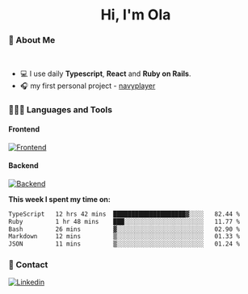 <h1 align="center">Hi, I'm Ola</h1>

### 💅 About Me

<br/>

- 💻 I use daily **Typescript**, **React** and **Ruby on Rails**.
- 🎧 my first personal project - [navyplayer](https://navyplayer.netlify.app/)

### 👩🏻‍💻 Languages and Tools

#### Frontend

[![Frontend](https://skillicons.dev/icons?i=react,nextjs,ts,js,html,css,scss,tailwind)](https://skillicons.dev)

#### Backend
[![Backend](https://skillicons.dev/icons?i=nodejs,express,nestjs,rails,graphql)](https://skillicons.dev)

**This week I spent my time on:**

<!--START_SECTION:waka-->

```txt
TypeScript   12 hrs 42 mins  ████████████████████▓░░░░   82.44 %
Ruby         1 hr 48 mins    ███░░░░░░░░░░░░░░░░░░░░░░   11.77 %
Bash         26 mins         ▓░░░░░░░░░░░░░░░░░░░░░░░░   02.90 %
Markdown     12 mins         ▒░░░░░░░░░░░░░░░░░░░░░░░░   01.33 %
JSON         11 mins         ▒░░░░░░░░░░░░░░░░░░░░░░░░   01.24 %
```

<!--END_SECTION:waka-->

### 📨 Contact
  
[![Linkedin](https://skillicons.dev/icons?i=linkedin)](https://linkedin.com/in/aleksandra-kamińska)
